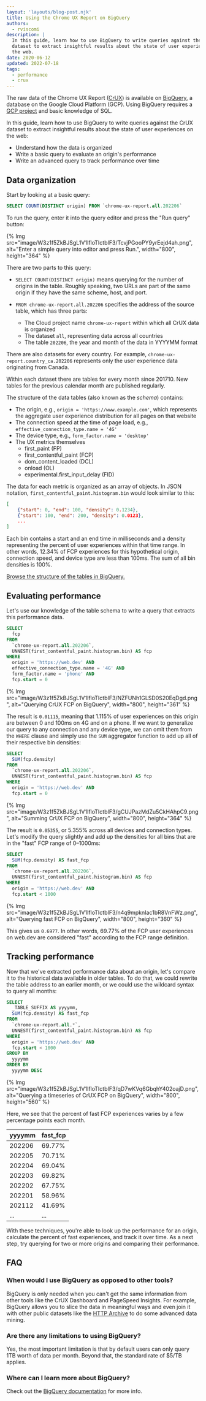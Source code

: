 ```yaml
---
layout: 'layouts/blog-post.njk'
title: Using the Chrome UX Report on BigQuery
authors:
  - rviscomi
description: |
  In this guide, learn how to use BigQuery to write queries against the CrUX
  dataset to extract insightful results about the state of user experiences on
  the web.
date: 2020-06-12
updated: 2022-07-18
tags:
  - performance
  - crux
---
```


The raw data of the Chrome UX Report
([CrUX](/docs/crux/))
is available on
[BigQuery](https://console.cloud.google.com/bigquery?p=chrome-ux-report), a
database on the Google Cloud Platform (GCP). Using BigQuery requires a
[GCP project](/docs/crux/bigquery/#accessing-the-dataset-in-gcp)
and basic knowledge of SQL.

In this guide, learn how to use BigQuery to write queries against the CrUX
dataset to extract insightful results about the state of user experiences on
the web:

- Understand how the data is organized
- Write a basic query to evaluate an origin's performance
- Write an advanced query to track performance over time

## Data organization

Start by looking at a basic query:

```sql
SELECT COUNT(DISTINCT origin) FROM `chrome-ux-report.all.202206`
```

To run the query, enter it into the query editor and press the
"Run query" button:

{% Img src="image/W3z1f5ZkBJSgL1V1IfloTIctbIF3/TcvjPGooPY9yrEejd4ah.png", alt="Enter a simple query into editor and press Run.", width="800", height="364" %}

There are two parts to this query:

- `SELECT COUNT(DISTINCT origin)` means querying for the number of origins in
the table. Roughly speaking, two URLs are part of the same origin if they have
the same scheme, host, and port.

- `FROM chrome-ux-report.all.202206` specifies the address of the source
table, which has three parts:
  - The Cloud project name `chrome-ux-report` within which all CrUX data is organized
  - The dataset `all`, representing data across all countries
  - The table `202206`, the year and month of the data in YYYYMM format

There are also datasets for every country. For example,
`chrome-ux-report.country_ca.202206` represents only the user experience data
originating from Canada.

Within each dataset there are tables for every month since 201710. New tables
for the previous calendar month are published regularly.

The structure of the data tables (also known as the _schema_) contains:

- The origin, e.g., `origin = 'https://www.example.com'`, which represents the
aggregate user experience distribution for all pages on that website
- The connection speed at the time of page load, e.g.,
`effective_connection_type.name = '4G'`
- The device type, e.g., `form_factor.name = 'desktop'`
- The UX metrics themselves
  - first_paint (FP)
  - first_contentful_paint (FCP)
  - dom_content_loaded (DCL)
  - onload (OL)
  - experimental.first_input_delay (FID)

The data for each metric is organized as an array of objects. In JSON notation,
`first_contentful_paint.histogram.bin` would look similar to this:

```json
[
	{"start": 0, "end": 100, "density": 0.1234},
	{"start": 100, "end": 200, "density": 0.0123},
	...
]
```

Each bin contains a start and an end time in milliseconds and a density
representing the percent of user experiences within that time range. In other
words, 12.34% of FCP experiences for this hypothetical origin, connection speed,
and device type are less than 100ms. The sum of all bin densities is 100%.

[Browse the structure of the tables in BigQuery.](https://bigquery.cloud.google.com/table/chrome-ux-report:all.201809?tab=preview)

## Evaluating performance

Let's use our knowledge of the table schema to write a query that extracts this
performance data.

```sql
SELECT
  fcp
FROM
  `chrome-ux-report.all.202206`,
  UNNEST(first_contentful_paint.histogram.bin) AS fcp
WHERE
  origin = 'https://web.dev' AND
  effective_connection_type.name = '4G' AND
  form_factor.name = 'phone' AND
  fcp.start = 0
```

{% Img src="image/W3z1f5ZkBJSgL1V1IfloTIctbIF3/NZFUNh1GLSD0S20EqDgd.png", alt="Querying CrUX FCP on BigQuery", width="800", height="361" %}

The result is `0.01115`, meaning that 1.115% of user experiences on this origin
are between 0 and 100ms on 4G and on a phone. If we want to generalize our
query to any connection and any device type, we can omit them from the `WHERE`
clause and simply use the `SUM` aggregator function to add up all of their
respective bin densities:

```sql
SELECT
  SUM(fcp.density)
FROM
  `chrome-ux-report.all.202206`,
  UNNEST(first_contentful_paint.histogram.bin) AS fcp
WHERE
  origin = 'https://web.dev' AND
  fcp.start = 0
```

{% Img src="image/W3z1f5ZkBJSgL1V1IfloTIctbIF3/gCUJPazMdZu5CkHAhpC9.png", alt="Summing CrUX FCP on BigQuery", width="800", height="364" %}

The result is `0.05355`, or 5.355% across all devices and connection types.
Let's modify the query slightly and add up the densities for all bins that are
in the "fast" FCP range of 0–1000ms:

```sql
SELECT
  SUM(fcp.density) AS fast_fcp
FROM
  `chrome-ux-report.all.202206`,
  UNNEST(first_contentful_paint.histogram.bin) AS fcp
WHERE
  origin = 'https://web.dev' AND
  fcp.start < 1000
```

{% Img src="image/W3z1f5ZkBJSgL1V1IfloTIctbIF3/n4q9mpknIac1bR8VnFWz.png", alt="Querying fast FCP on BigQuery", width="800", height="360" %}

This gives us `0.6977`. In other words, 69.77% of the FCP user experiences on
web.dev are considered "fast" according to the FCP range definition.

## Tracking performance

Now that we've extracted performance data about an origin, let's compare it to
the historical data available in older tables. To do that, we could rewrite the
table address to an earlier month, or we could use the wildcard syntax to query
all months:

```sql
SELECT
  _TABLE_SUFFIX AS yyyymm,
  SUM(fcp.density) AS fast_fcp
FROM
  `chrome-ux-report.all.*`,
  UNNEST(first_contentful_paint.histogram.bin) AS fcp
WHERE
  origin = 'https://web.dev' AND
  fcp.start < 1000
GROUP BY
  yyyymm
ORDER BY
  yyyymm DESC
```

{% Img src="image/W3z1f5ZkBJSgL1V1IfloTIctbIF3/qD7wKVq6GbqhY402oajD.png", alt="Querying a timeseries of CrUX FCP on BigQuery", width="800", height="560" %}

Here, we see that the percent of fast FCP experiences varies by a few percentage
points each month.

yyyymm | fast_fcp
-- | --
202206 | 69.77%
202205 | 70.71%
202204 | 69.04%
202203 | 69.82%
202202 | 67.75%
202201 | 58.96%
202112 | 41.69%
... | ...

With these techniques, you're able to look up the performance for an origin,
calculate the percent of fast experiences, and track it over time.
As a next step, try querying for two or more origins and comparing their
performance.

## FAQ

### When would I use BigQuery as opposed to other tools?

BigQuery is only needed when you can't get the same information from other tools
like the CrUX Dashboard and PageSpeed Insights. For example, BigQuery allows you
to slice the data in meaningful ways and even join it with other public datasets
like the [HTTP Archive](https://httparchive.org/) to do some advanced data
mining.

### Are there any limitations to using BigQuery?

Yes, the most important limitation is that by default users can only query 1TB
worth of data per month. Beyond that, the standard rate of $5/TB applies.

### Where can I learn more about BigQuery?

Check out the [BigQuery documentation](https://cloud.google.com/bigquery/) for
more info.
